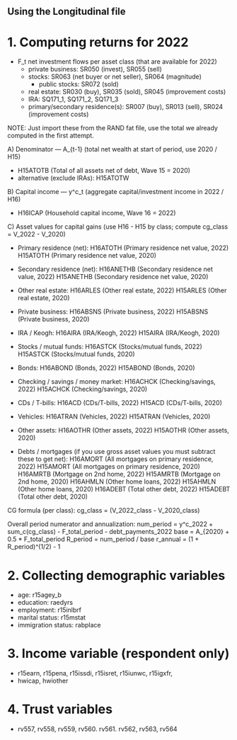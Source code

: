 ## Using the Longitudinal file

# 1. Computing returns for 2022 

* F_t net investment flows per asset class (that are available for 2022)
    * private business: SR050 (invest), SR055 (sell)
    * stocks: SR063 (net buyer or net seller), SR064 (magnitude)
        * public stocks: SR072 (sold)
    * real estate: SR030 (buy), SR035 (sold), SR045 (improvement costs)
    * IRA: SQ171_1, SQ171_2, SQ171_3
    * primary/secondary residence(s): SR007 (buy), SR013 (sell), SR024 (improvement costs)

NOTE: Just import these from the RAND fat file, use the total we already computed in the first attempt. 

A) Denominator — A_{t-1} (total net wealth at start of period, use 2020 / H15)
   - H15ATOTB   (Total of all assets net of debt, Wave 15 = 2020)
   - alternative (exclude IRAs): H15ATOTW

B) Capital income — y^c_t (aggregate capital/investment income in 2022 / H16)
   - H16ICAP    (Household capital income, Wave 16 = 2022)

C) Asset values for capital gains (use H16 - H15 by class; compute cg_class = V_2022 - V_2020)
   - Primary residence (net):
       H16ATOTH   (Primary residence net value, 2022)
       H15ATOTH   (Primary residence net value, 2020)
   - Secondary residence (net):
       H16ANETHB  (Secondary residence net value, 2022)
       H15ANETHB  (Secondary residence net value, 2020)
   - Other real estate:
       H16ARLES   (Other real estate, 2022)
       H15ARLES   (Other real estate, 2020)
   - Private business:
       H16ABSNS   (Private business, 2022)
       H15ABSNS   (Private business, 2020)
   - IRA / Keogh:
       H16AIRA    (IRA/Keogh, 2022)
       H15AIRA    (IRA/Keogh, 2020)
   - Stocks / mutual funds:
       H16ASTCK   (Stocks/mutual funds, 2022)
       H15ASTCK   (Stocks/mutual funds, 2020)
   - Bonds:
       H16ABOND   (Bonds, 2022)
       H15ABOND   (Bonds, 2020)
   - Checking / savings / money market:
       H16ACHCK   (Checking/savings, 2022)
       H15ACHCK   (Checking/savings, 2020)
   - CDs / T-bills:
       H16ACD     (CDs/T-bills, 2022)
       H15ACD     (CDs/T-bills, 2020)
   - Vehicles:
       H16ATRAN   (Vehicles, 2022)
       H15ATRAN   (Vehicles, 2020)
   - Other assets:
       H16AOTHR   (Other assets, 2022)
       H15AOTHR   (Other assets, 2020)

   - Debts / mortgages (if you use gross asset values you must subtract these to get net):
       H16AMORT   (All mortgages on primary residence, 2022)
       H15AMORT   (All mortgages on primary residence, 2020)
       H16AMRTB   (Mortgage on 2nd home, 2022)
       H15AMRTB   (Mortgage on 2nd home, 2020)
       H16AHMLN   (Other home loans, 2022)
       H15AHMLN   (Other home loans, 2020)
       H16ADEBT   (Total other debt, 2022)
       H15ADEBT   (Total other debt, 2020)

CG formula (per class):
   cg_class = (V_2022_class - V_2020_class)

Overall period numerator and annualization:
   num_period = y^c_2022 + sum_c(cg_class) - F_total_period - debt_payments_2022
   base = A_{2020} + 0.5 * F_total_period
   R_period = num_period / base
   r_annual = (1 + R_period)^(1/2) - 1


# 2. Collecting demographic variables

* age: r15agey_b
* education: raedyrs
* employment: r15inlbrf
* marital status: r15mstat
* immigration status: rabplace

# 3. Income variable (respondent only)
* r15earn, r15pena, r15issdi, r15isret, r15iunwc, r15igxfr,
* hwicap, hwiother

# 4. Trust variables
* rv557, rv558, rv559, rv560. rv561. rv562, rv563, rv564
